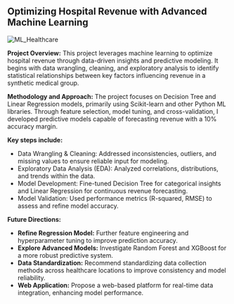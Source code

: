 ## Optimizing Hospital Revenue with Advanced Machine Learning
![ML_Healthcare](https://github.com/user-attachments/assets/dde33727-8f29-4741-b6a6-4c1706f1e51a)

**Project Overview:**
This project leverages machine learning to optimize hospital revenue through data-driven insights and predictive modeling. It begins with data wrangling, cleaning, and exploratory analysis to identify statistical relationships between key factors influencing revenue in a synthetic medical group.

**Methodology and Approach:**
The project focuses on Decision Tree and Linear Regression models, primarily using Scikit-learn and other Python ML libraries. Through feature selection, model tuning, and cross-validation, I developed predictive models capable of forecasting revenue with a 10% accuracy margin.

**Key steps include:**
* Data Wrangling & Cleaning: Addressed inconsistencies, outliers, and missing values to ensure reliable input for modeling.
* Exploratory Data Analysis (EDA): Analyzed correlations, distributions, and trends within the data.
* Model Development: Fine-tuned Decision Tree for categorical insights and Linear Regression for continuous revenue forecasting.
* Model Validation: Used performance metrics (R-squared, RMSE) to assess and refine model accuracy.

**Future Directions:**
* **Refine Regression Model:** Further feature engineering and hyperparameter tuning to improve prediction accuracy.
* **Explore Advanced Models:** Investigate Random Forest and XGBoost for a more robust predictive system.
* **Data Standardization:** Recommend standardizing data collection methods across healthcare locations to improve consistency and model reliability.
* **Web Application:** Propose a web-based platform for real-time data integration, enhancing model performance.
